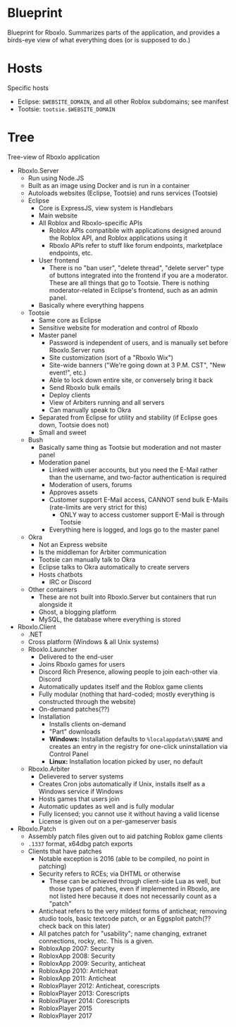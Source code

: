 # Blueprint
Blueprint for Rboxlo. Summarizes parts of the application, and provides a birds-eye view of what everything does (or is supposed to do.)

# Hosts
Specific hosts

- Eclipse: `$WEBSITE_DOMAIN`, and all other Roblox subdomains; see manifest
- Tootsie: `tootsie.$WEBSITE_DOMAIN`

# Tree
Tree-view of Rboxlo application

- Rboxlo.Server
    - Run using Node.JS
    - Built as an image using Docker and is run in a container
    - Autoloads websites (Eclipse, Tootsie) and runs services (Tootsie)
    - Eclipse
        - Core is ExpressJS, view system is Handlebars
        - Main website
        - All Roblox and Rboxlo-specific APIs
            - Roblox APIs compatibile with applications designed around the Roblox API, and Roblox applications using it
            - Rboxlo APIs refer to stuff like forum endpoints, marketplace endpoints, etc.
        - User frontend
            - There is no "ban user", "delete thread", "delete server" type of buttons integrated into the frontend if you are a moderator. These are all things that go to Tootsie. There is nothing moderator-related in Eclipse's frontend, such as an admin panel.
        - Basically where everything happens
    - Tootsie
        - Same core as Eclipse
        - Sensitive website for moderation and control of Rboxlo
        - Master panel
            - Password is independent of users, and is manually set before Rboxlo.Server runs
            - Site customization (sort of a "Rboxlo Wix")
            - Site-wide banners ("We're going down at 3 P.M. CST", "New event!", etc.)
            - Able to lock down entire site, or conversely bring it back
            - Send Rboxlo bulk emails
            - Deploy clients
            - View of Arbiters running and all servers
            - Can manually speak to Ok*r*a
        - Separated from Eclipse for utility and stability (if Eclipse goes down, Tootsie does not)
        - Small and sweet
    - Bush
        - Basically same thing as Tootsie but moderation and not master panel
        - Moderation panel
            - Linked with user accounts, but you need the E-Mail rather than the username, and two-factor authentication is required
            - Moderation of users, forums
            - Approves assets
            - Customer support E-Mail access, CANNOT send bulk E-Mails (rate-limits are very strict for this)
                - ONLY way to access customer support E-Mail is through Tootsie
            - Everything here is logged, and logs go to the master panel
    - Okra
        - Not an Express website
        - Is the middleman for Arbiter communication
        - Tootsie can manually talk to Okra
        - Eclipse talks to Okra automatically to create servers
        - Hosts chatbots
            - IRC or Discord
    - Other containers
        - These are not built into Rboxlo.Server but containers that run alongside it
        - Ghost, a blogging platform
        - MySQL, the database where everything is stored
- Rboxlo.Client
    - .NET
    - Cross platform (Windows & all Unix systems)
    - Rboxlo.Launcher
        - Delivered to the end-user
        - Joins Rboxlo games for users
        - Discord Rich Presence, allowing people to join each-other via Discord
        - Automatically updates itself and the Roblox game clients
        - Fully modular (nothing that hard-coded; mostly everything is constructed through the website)
        - On-demand patches(??)
        - Installation
            - Installs clients on-demand
            - "Part" downloads
            - **Windows:** Installation defaults to `%localappdata%\$NAME` and creates an entry in the registry for one-click uninstallation via Control Panel
            - **Linux:** Installation location picked by user, no default
    - Rboxlo.Arbiter
        - Delievered to server systems
        - Creates Cron jobs automatically if Unix, installs itself as a Windows service if Windows
        - Hosts games that users join
        - Automatic updates as well and is fully modular
        - Fully licensed; you cannot use it without having a valid license
        - License is given out on a per-gameserver basis
- Rboxlo.Patch
    - Assembly patch files given out to aid patching Roblox game clients
    - `.1337` format, x64dbg patch exports
    - Clients that have patches
        - Notable exception is 2016 (able to be compiled, no point in patching)
        - Security refers to RCEs; via DHTML or otherwise
            - These can be achieved through client-side Lua as well, but those types of patches, even if implemented in Rboxlo, are not listed here because it does not necessarily count as a "patch"
        - Anticheat refers to the very mildest forms of anticheat; removing studio tools, basic textcode patch, or an Eggsploit patch(?? check back on this later)
        - All patches patch for "usability"; name changing, extranet connections, rocky, etc. This is a given.
        - RobloxApp 2007: Security
        - RobloxApp 2008: Security
        - RobloxApp 2009: Security, anticheat
        - RobloxApp 2010: Anticheat
        - RobloxApp 2011: Anticheat
        - RobloxPlayer 2012: Anticheat, corescripts
        - RobloxPlayer 2013: Corescripts
        - RobloxPlayer 2014: Corescripts
        - RobloxPlayer 2015
        - RobloxPlayer 2017